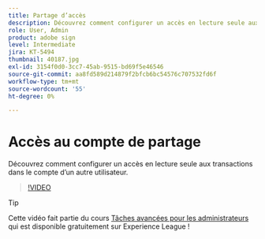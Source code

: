 ```yaml
---
title: Partage d’accès
description: Découvrez comment configurer un accès en lecture seule aux transactions dans le compte d’un autre utilisateur
role: User, Admin
product: adobe sign
level: Intermediate
jira: KT-5494
thumbnail: 40187.jpg
exl-id: 3154f0d0-3cc7-45ab-9515-bd69f5e46546
source-git-commit: aa8fd589d214879f2bfcb6bc54576c707532fd6f
workflow-type: tm+mt
source-wordcount: '55'
ht-degree: 0%

---
```


# Accès au compte de partage

Découvrez comment configurer un accès en lecture seule aux transactions dans le compte d’un autre utilisateur.

>[!VIDEO](https://video.tv.adobe.com/v/40187?quality=12&learn=on&hidetitle=true)

>[!TIP]
>
>Cette vidéo fait partie du cours [Tâches avancées pour les administrateurs](https://experienceleague.adobe.com/?recommended=Sign-A-1-2020.1) qui est disponible gratuitement sur Experience League !
